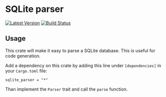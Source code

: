 # SQLite parser

[![Latest Version](https://img.shields.io/crates/v/sqlite_parser.svg)](https://crates.io/crates/sqlite_parser)
[![Build Status](https://img.shields.io/github/workflow/status/jasperav/sqlite_parser/Rust/master)](https://github.com/jasperav/sqlite_parser/actions)

## Usage
This crate will make it easy to parse a SQLite database. This is useful for code generation.

Add a dependency on this crate by adding this line under `[dependencies]` in your `Cargo.toml` file:

```sqlite_parser = "*"```

Than implement the `Parser` trait and call the `parse` function.